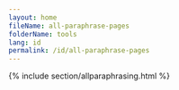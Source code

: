 ```yaml
---
layout: home
fileName: all-paraphrase-pages
folderName: tools
lang: id
permalink: /id/all-paraphrase-pages
---
```

{% include section/allparaphrasing.html %}